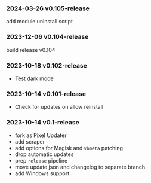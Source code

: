 ### 2024-03-26 v0.105-release

add module uninstall script

### 2023-12-06 v0.104-release

build release v0.104

### 2023-10-18 v0.102-release

- Test dark mode

### 2023-10-14 v0.101-release

- Check for updates on allow reinstall

### 2023-10-14 v0.1-release

- fork as Pixel Updater
- add scraper
- add options for Magisk and `vbmeta` patching
- drop automatic updates
- prep `release` pipeline
- move update json and changelog to separate branch
- add Windows support
